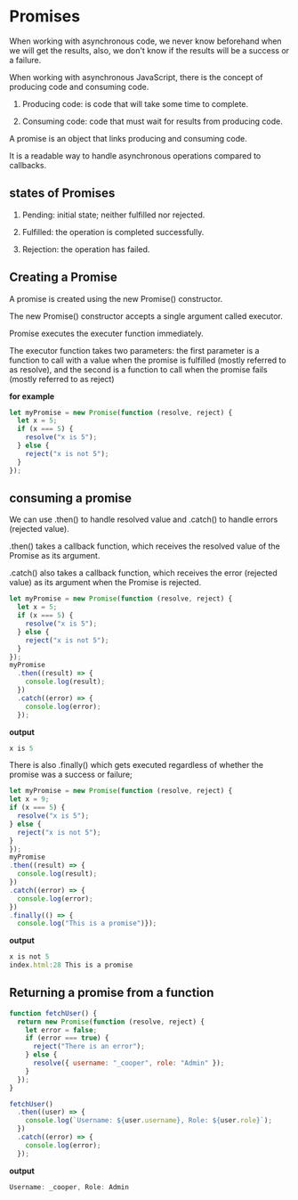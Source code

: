 # Promises
When working with asynchronous code, we never know beforehand when we will get the results, also, we don't know if the results will be a success or a failure.

When working with asynchronous JavaScript, there is the concept of producing code and consuming code.

1. Producing code: is code that will take some time to complete.

2. Consuming code: code that must wait for results from producing code.

A promise is an object that links producing and consuming code.

It is a readable way to handle asynchronous operations compared to callbacks.

## states of Promises

1. Pending: initial state; neither fulfilled nor rejected.

2. Fulfilled: the operation is completed successfully.

3. Rejection: the operation has failed.

## Creating a Promise
A promise is created using the new Promise() constructor.

The new Promise() constructor accepts a single argument called executor.

Promise executes the executer function immediately.

The executor function takes two parameters: the first parameter is a function to call with a value when the promise is fulfilled (mostly referred to as resolve), and the second is a function to call when the promise fails (mostly referred to as reject)

**for example**
```js
let myPromise = new Promise(function (resolve, reject) {
  let x = 5;
  if (x === 5) {
    resolve("x is 5");
  } else {
    reject("x is not 5");
  }
});
```

## consuming a promise
We can use .then() to handle resolved value and .catch() to handle errors (rejected value).

.then() takes a callback function, which receives the resolved value of the Promise as its argument.

.catch() also takes a callback function, which receives the error (rejected value) as its argument when the Promise is rejected.

```js
let myPromise = new Promise(function (resolve, reject) {
  let x = 5;
  if (x === 5) {
    resolve("x is 5");
  } else {
    reject("x is not 5");
  }
});
myPromise
  .then((result) => {
    console.log(result);
  })
  .catch((error) => {
    console.log(error);
  });
  ```
  **output**
  ```js
  x is 5
  ```

  There is also .finally() which gets executed regardless of whether the promise was a success or failure;

  ```js
  let myPromise = new Promise(function (resolve, reject) {
  let x = 9;
  if (x === 5) {
    resolve("x is 5");
  } else {
    reject("x is not 5");
  }
});
myPromise
  .then((result) => {
    console.log(result);
  })
  .catch((error) => {
    console.log(error);
  })
  .finally(() => {
    console.log("This is a promise")});
```

**output**
```js
x is not 5
index.html:28 This is a promise
```

## Returning a promise from a function

```js
function fetchUser() {
  return new Promise(function (resolve, reject) {
    let error = false;
    if (error === true) {
      reject("There is an error");
    } else {
      resolve({ username: "_cooper", role: "Admin" });
    }
  });
}

fetchUser()
  .then((user) => {
    console.log(`Username: ${user.username}, Role: ${user.role}`);
  })
  .catch((error) => {
    console.log(error);
  });
```

**output**
```js
Username: _cooper, Role: Admin
```